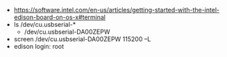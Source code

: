 * https://software.intel.com/en-us/articles/getting-started-with-the-intel-edison-board-on-os-x#terminal
* ls /dev/cu.usbserial-*
  * /dev/cu.usbserial-DA00ZEPW
* screen /dev/cu.usbserial-DA00ZEPW 115200 –L
* edison login: root
